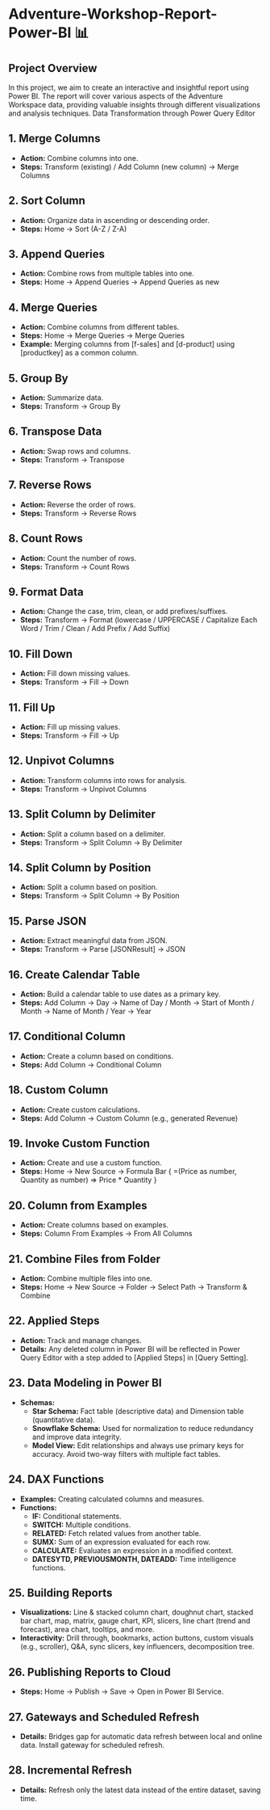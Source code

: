 # Adventure-Workshop-Report-Power-BI 📊

 ## Project Overview

In this project, we aim to create an interactive and insightful report using Power BI. The report will cover various aspects of the Adventure Workspace data, providing valuable insights through different visualizations and analysis techniques.
Data Transformation through Power Query Editor

## 1. Merge Columns
- **Action:** Combine columns into one.
- **Steps:** Transform (existing) / Add Column (new column) → Merge Columns

## 2. Sort Column
- **Action:** Organize data in ascending or descending order.
- **Steps:** Home → Sort (A-Z / Z-A)

## 3. Append Queries
- **Action:** Combine rows from multiple tables into one.
- **Steps:** Home → Append Queries → Append Queries as new

## 4. Merge Queries
- **Action:** Combine columns from different tables.
- **Steps:** Home → Merge Queries → Merge Queries
- **Example:** Merging columns from [f-sales] and [d-product] using [productkey] as a common column.

## 5. Group By
- **Action:** Summarize data.
- **Steps:** Transform → Group By

## 6. Transpose Data
- **Action:** Swap rows and columns.
- **Steps:** Transform → Transpose

## 7. Reverse Rows
- **Action:** Reverse the order of rows.
- **Steps:** Transform → Reverse Rows

## 8. Count Rows
- **Action:** Count the number of rows.
- **Steps:** Transform → Count Rows

## 9. Format Data
- **Action:** Change the case, trim, clean, or add prefixes/suffixes.
- **Steps:** Transform → Format (lowercase / UPPERCASE / Capitalize Each Word / Trim / Clean / Add Prefix / Add Suffix)

## 10. Fill Down
- **Action:** Fill down missing values.
- **Steps:** Transform → Fill → Down

## 11. Fill Up
- **Action:** Fill up missing values.
- **Steps:** Transform → Fill → Up

## 12. Unpivot Columns
- **Action:** Transform columns into rows for analysis.
- **Steps:** Transform → Unpivot Columns

## 13. Split Column by Delimiter
- **Action:** Split a column based on a delimiter.
- **Steps:** Transform → Split Column → By Delimiter

## 14. Split Column by Position
- **Action:** Split a column based on position.
- **Steps:** Transform → Split Column → By Position

## 15. Parse JSON
- **Action:** Extract meaningful data from JSON.
- **Steps:** Transform → Parse [JSONResult] → JSON

## 16. Create Calendar Table
- **Action:** Build a calendar table to use dates as a primary key.
- **Steps:** Add Column → Day → Name of Day / Month → Start of Month / Month → Name of Month / Year → Year

## 17. Conditional Column
- **Action:** Create a column based on conditions.
- **Steps:** Add Column → Conditional Column

## 18. Custom Column
- **Action:** Create custom calculations.
- **Steps:** Add Column → Custom Column (e.g., generated Revenue)

## 19. Invoke Custom Function
- **Action:** Create and use a custom function.
- **Steps:** Home → New Source → Formula Bar { =(Price as number, Quantity as number) => Price * Quantity }

## 20. Column from Examples
- **Action:** Create columns based on examples.
- **Steps:** Column From Examples → From All Columns

## 21. Combine Files from Folder
- **Action:** Combine multiple files into one.
- **Steps:** Home → New Source → Folder → Select Path → Transform & Combine

## 22. Applied Steps
- **Action:** Track and manage changes.
- **Details:** Any deleted column in Power BI will be reflected in Power Query Editor with a step added to [Applied Steps] in [Query Setting].

## 23. Data Modeling in Power BI
- **Schemas:**
  - **Star Schema:** Fact table (descriptive data) and Dimension table (quantitative data).
  - **Snowflake Schema:** Used for normalization to reduce redundancy and improve data integrity.
  - **Model View:** Edit relationships and always use primary keys for accuracy. Avoid two-way filters with multiple fact tables.

## 24. DAX Functions
- **Examples:** Creating calculated columns and measures.
- **Functions:**
  - **IF:** Conditional statements.
  - **SWITCH:** Multiple conditions.
  - **RELATED:** Fetch related values from another table.
  - **SUMX:** Sum of an expression evaluated for each row.
  - **CALCULATE:** Evaluates an expression in a modified context.
  - **DATESYTD, PREVIOUSMONTH, DATEADD:** Time intelligence functions.

## 25. Building Reports
- **Visualizations:** Line & stacked column chart, doughnut chart, stacked bar chart, map, matrix, gauge chart, KPI, slicers, line chart (trend and forecast), area chart, tooltips, and more.
- **Interactivity:** Drill through, bookmarks, action buttons, custom visuals (e.g., scroller), Q&A, sync slicers, key influencers, decomposition tree.

## 26. Publishing Reports to Cloud
- **Steps:** Home → Publish → Save → Open in Power BI Service.

## 27. Gateways and Scheduled Refresh
- **Details:** Bridges gap for automatic data refresh between local and online data. Install gateway for scheduled refresh.

## 28. Incremental Refresh
- **Details:** Refresh only the latest data instead of the entire dataset, saving time.

